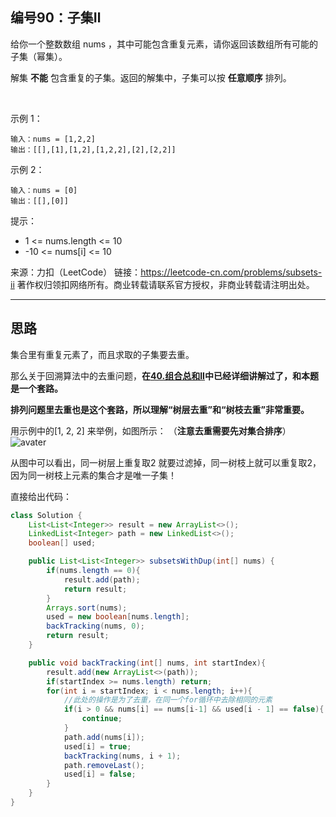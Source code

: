 ## 编号90：子集Ⅱ
给你一个整数数组 nums ，其中可能包含重复元素，请你返回该数组所有可能的子集（幂集）。

解集 **不能** 包含重复的子集。返回的解集中，子集可以按 **任意顺序** 排列。

 

示例 1：
```
输入：nums = [1,2,2]
输出：[[],[1],[1,2],[1,2,2],[2],[2,2]]
```
示例 2：
```
输入：nums = [0]
输出：[[],[0]] 
```
提示：

* 1 <= nums.length <= 10
* -10 <= nums[i] <= 10

来源：力扣（LeetCode）
链接：https://leetcode-cn.com/problems/subsets-ii
著作权归领扣网络所有。商业转载请联系官方授权，非商业转载请注明出处。

---
## 思路
集合里有重复元素了，而且求取的子集要去重。

那么关于回溯算法中的去重问题，**在[40.组合总和II](https://github.com/caixiongjiang/caixiongjiang/blob/main/leetcode_java/leetcode_train/leetcode40.md)中已经详细讲解过了，和本题是一个套路。**

**排列问题里去重也是这个套路，所以理解“树层去重”和“树枝去重”非常重要。**

用示例中的[1, 2, 2] 来举例，如图所示： （**注意去重需要先对集合排序**）
![avater](https://camo.githubusercontent.com/fcac8430a14f54a39935fbc43df3bf6561ed754f2b883076d97a7da250513383/68747470733a2f2f696d672d626c6f672e6373646e696d672e636e2f32303230313132343139353431313937372e706e67)

从图中可以看出，同一树层上重复取2 就要过滤掉，同一树枝上就可以重复取2，因为同一树枝上元素的集合才是唯一子集！

直接给出代码：
```java
class Solution {
    List<List<Integer>> result = new ArrayList<>();
    LinkedList<Integer> path = new LinkedList<>();
    boolean[] used;

    public List<List<Integer>> subsetsWithDup(int[] nums) {
        if(nums.length == 0){
            result.add(path);
            return result;
        }
        Arrays.sort(nums);
        used = new boolean[nums.length];
        backTracking(nums, 0);
        return result;
    }

    public void backTracking(int[] nums, int startIndex){
        result.add(new ArrayList<>(path));
        if(startIndex >= nums.length) return;
        for(int i = startIndex; i < nums.length; i++){
            //此处的操作是为了去重，在同一个for循环中去除相同的元素
            if(i > 0 && nums[i] == nums[i-1] && used[i - 1] == false){
                continue;
            }
            path.add(nums[i]);
            used[i] = true;
            backTracking(nums, i + 1);
            path.removeLast();
            used[i] = false;
        }
    }
}
```